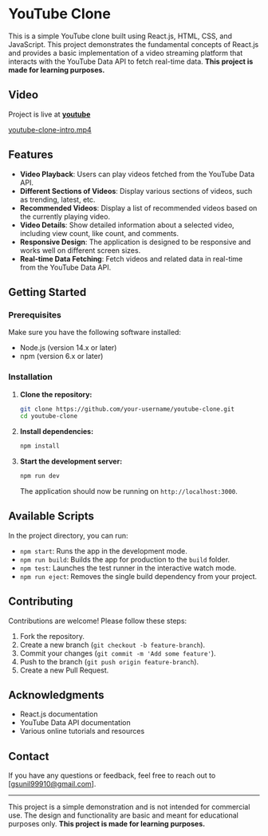 # YouTube Clone

This is a simple YouTube clone built using React.js, HTML, CSS, and JavaScript. This project demonstrates the fundamental concepts of React.js and provides a basic implementation of a video streaming platform that interacts with the YouTube Data API to fetch real-time data. **This project is made for learning purposes.**

## Video
Project is live at [**youtube**](https://gsunil-youtube.netlify.app/)

[youtube-clone-intro.mp4](https://github.com/user-attachments/assets/ebea9ff5-c9ed-490a-b061-8fe7d4a782ef)
## Features

- **Video Playback**: Users can play videos fetched from the YouTube Data API.
- **Different Sections of Videos**: Display various sections of videos, such as trending, latest, etc.
- **Recommended Videos**: Display a list of recommended videos based on the currently playing video.
- **Video Details**: Show detailed information about a selected video, including view count, like count, and comments.
- **Responsive Design**: The application is designed to be responsive and works well on different screen sizes.
- **Real-time Data Fetching**: Fetch videos and related data in real-time from the YouTube Data API.

## Getting Started

### Prerequisites

Make sure you have the following software installed:

- Node.js (version 14.x or later)
- npm (version 6.x or later)

### Installation

1. **Clone the repository:**

   ```bash
   git clone https://github.com/your-username/youtube-clone.git
   cd youtube-clone
   ```

2. **Install dependencies:**

   ```bash
   npm install
   ```

3. **Start the development server:**

   ```bash
   npm run dev
   ```

   The application should now be running on `http://localhost:3000`.


## Available Scripts

In the project directory, you can run:

- `npm start`: Runs the app in the development mode.
- `npm run build`: Builds the app for production to the `build` folder.
- `npm test`: Launches the test runner in the interactive watch mode.
- `npm run eject`: Removes the single build dependency from your project.

## Contributing

Contributions are welcome! Please follow these steps:

1. Fork the repository.
2. Create a new branch (`git checkout -b feature-branch`).
3. Commit your changes (`git commit -m 'Add some feature'`).
4. Push to the branch (`git push origin feature-branch`).
5. Create a new Pull Request.

## Acknowledgments

- React.js documentation
- YouTube Data API documentation
- Various online tutorials and resources

## Contact

If you have any questions or feedback, feel free to reach out to [gsunil99910@gmail.com].

---

This project is a simple demonstration and is not intended for commercial use. The design and functionality are basic and meant for educational purposes only. **This project is made for learning purposes.**
